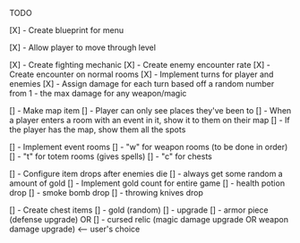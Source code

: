TODO


[X] - Create blueprint for menu


[X] - Allow player to move through level


[X] - Create fighting mechanic
    [X] - Create enemy encounter rate
    [X] - Create encounter on normal rooms
    [X] - Implement turns for player and enemies
    [X] - Assign damage for each turn based off a random number from 1 - the max damage for any weapon/magic


[] - Make map item
    [] - Player can only see places they've been to
    [] - When a player enters a room with an event in it, show it to them on their map
    [] - If the player has the map, show them all the spots


[] - Implement event rooms
    [] - "w" for weapon rooms (to be done in order)
    [] - "t" for totem rooms (gives spells)
    [] - "c" for chests


[] - Configure item drops after enemies die
    [] - always get some random a amount of gold
        [] - Implement gold count for entire game
    [] - health potion drop
    [] - smoke bomb drop
    [] - throwing knives drop


[] - Create chest items
    [] - gold (random)
    [] - upgrade
        [] - armor piece (defense upgrade)
        OR
        [] - cursed relic (magic damage upgrade OR weapon damage upgrade) <-- user's choice
